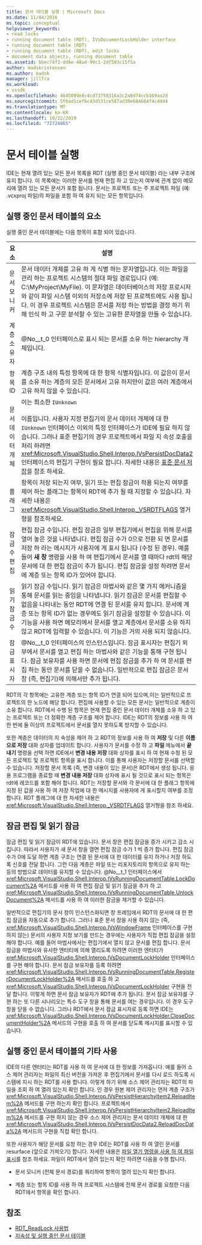 ```yaml
---
title: 문서 테이블 실행 | Microsoft Docs
ms.date: 11/04/2016
ms.topic: conceptual
helpviewer_keywords:
- read locks
- running document table (RDT), IVsDocumentLockHolder interface
- running document table (RDT)
- running document table (RDT), edit locks
- document data objects, running document table
ms.assetid: bbec74f3-dd8e-48ad-99c1-2df503c15f5a
author: madskristensen
ms.author: madsk
manager: jillfra
ms.workload:
- vssdk
ms.openlocfilehash: 4645899e8c4cd73758316a3c2a8d74ccb169aa2d
ms.sourcegitcommit: 5f6ad1cefbcd3d531ce587ad30e684684f4c4d44
ms.translationtype: MT
ms.contentlocale: ko-KR
ms.lasthandoff: 10/22/2019
ms.locfileid: "72724065"
---
```

# <a name="running-document-table"></a>문서 테이블 실행
IDE는 현재 열려 있는 모든 문서 목록을 RDT (실행 중인 문서 테이블) 라는 내부 구조에 유지 합니다. 이 목록에는 이러한 문서를 현재 편집 하 고 있는지 여부에 관계 없이 메모리에 열려 있는 모든 문서가 포함 됩니다. 문서는 프로젝트 또는 주 프로젝트 파일 (예: .vcxproj 파일)의 파일을 포함 하 여 유지 되는 모든 항목입니다.

## <a name="elements-of-the-running-document-table"></a>실행 중인 문서 테이블의 요소
 실행 중인 문서 테이블에는 다음 항목이 포함 되어 있습니다.

|요소|설명|
|-------------|-----------------|
|문서 모니커|문서 데이터 개체를 고유 하 게 식별 하는 문자열입니다. 이는 파일을 관리 하는 프로젝트 시스템의 절대 파일 경로입니다 (예: C:\MyProject\MyFile). 이 문자열은 데이터베이스의 저장 프로시저와 같이 파일 시스템 이외의 저장소에 저장 된 프로젝트에도 사용 됩니다. 이 경우 프로젝트 시스템은 문서를 저장 하는 방법을 결정 하기 위해 인식 하 고 구문 분석할 수 있는 고유한 문자열을 만들 수 있습니다.|
|계층 소유자|@No__t_0 인터페이스로 표시 되는 문서를 소유 하는 hierarchy 개체입니다.|
|항목 ID|계층 구조 내의 특정 항목에 대 한 항목 식별자입니다. 이 값은이 문서를 소유 하는 계층의 모든 문서에서 고유 하지만이 값은 여러 계층에서 고유 하지 않을 수 있습니다.|
|문서 데이터 개체|이는 최소한 `IUnknown`<br /><br /> 이름입니다. 사용자 지정 편집기의 문서 데이터 개체에 대 한 `IUnknown` 인터페이스 이외의 특정 인터페이스가 IDE에 필요 하지 않습니다. 그러나 표준 편집기의 경우 프로젝트에서 파일 지 속성 호출을 처리 하려면 <xref:Microsoft.VisualStudio.Shell.Interop.IVsPersistDocData2> 인터페이스의 편집기 구현이 필요 합니다. 자세한 내용은 [표준 문서 저장](../../extensibility/internals/saving-a-standard-document.md)을 참조 하세요.|
|플래그|항목이 저장 되는지 여부, 읽기 또는 편집 잠금이 적용 되는지 여부를 제어 하는 플래그는 항목이 RDT에 추가 될 때 지정할 수 있습니다. 자세한 내용은 <xref:Microsoft.VisualStudio.Shell.Interop._VSRDTFLAGS> 열거형을 참조하세요.|
|잠금 수 편집|편집 잠금 수입니다. 편집 잠금은 일부 편집기에서 편집을 위해 문서를 열어 놓은 것을 나타냅니다. 편집 잠금 수가 0으로 전환 되 면 문서를 저장 하 라는 메시지가 사용자에 게 표시 됩니다 (수정 된 경우). 예를 들어 **새 창** 명령을 사용 하 여 편집기에서 문서를 열 때마다 rdt의 해당 문서에 대 한 편집 잠금이 추가 됩니다. 편집 잠금을 설정 하려면 문서에 계층 또는 항목 ID가 있어야 합니다.|
|읽기 잠금 수|읽기 잠금 수입니다. 읽기 잠금은 마법사와 같은 몇 가지 메커니즘을 통해 문서를 읽는 중임을 나타냅니다. 읽기 잠금은 문서를 편집할 수 없음을 나타내는 동안 RDT에 연결 된 문서를 유지 합니다. 문서에 계층 또는 항목 ID가 없는 경우에도 읽기 잠금을 설정할 수 있습니다. 이 기능을 사용 하면 메모리에서 문서를 열고 계층에서 문서를 소유 하지 않고 RDT에 입력할 수 있습니다. 이 기능은 거의 사용 되지 않습니다.|
|잠금 표시자|@No__t_0 인터페이스의 인스턴스입니다. 잠금 표시자는 편집기 외부에서 문서를 열고 편집 하는 마법사와 같은 기능을 통해 구현 됩니다. 잠금 보유자를 사용 하면 문서에 편집 잠금을 추가 하 여 문서를 편집 하는 동안 문서를 닫을 수 없습니다. 일반적으로 편집 잠금은 문서 창 (즉, 편집기)에 의해서만 추가 됩니다.|

 RDT의 각 항목에는 고유한 계층 또는 항목 ID가 연결 되어 있으며,이는 일반적으로 프로젝트의 한 노드에 해당 합니다. 편집에 사용할 수 있는 모든 문서는 일반적으로 계층이 소유 합니다. RDT에서 수행 된 항목은 현재 편집 중인 문서 데이터 개체를 소유 하 고 있는 프로젝트 또는 더 정확한 계층 구조를 제어 합니다. IDE는 RDT의 정보를 사용 하 여 한 번에 둘 이상의 프로젝트에서 문서를 열지 못하도록 방지할 수 있습니다.

 또한 계층은 데이터의 지 속성을 제어 하 고 RDT의 정보를 사용 하 여 **저장** 및 다른 **이름으로 저장** 대화 상자를 업데이트 합니다. 사용자가 문서를 수정 하 고 **파일** 메뉴에서 **끝내기** 명령을 선택 하면 IDE에서 **변경 내용 저장** 대화 상자를 표시 하 여 현재 수정 된 모든 프로젝트 및 프로젝트 항목을 표시 합니다. 이를 통해 사용자는 저장할 문서를 선택할 수 있습니다. 저장할 문서 목록 (즉, 변경 내용이 있는 문서)은 RDT에서 생성 됩니다. 응용 프로그램을 종료할 때 **변경 내용 저장** 대화 상자에 표시 될 것으로 표시 되는 항목은 rdt에 레코드를 포함 해야 합니다. RDT는 저장할 문서와 각 문서에 대 한 플래그 항목에 지정 된 값을 사용 하 여 저장 작업에 대 한 메시지를 사용자에 게 표시할지 여부를 조정 합니다. RDT 플래그에 대 한 자세한 내용은 <xref:Microsoft.VisualStudio.Shell.Interop._VSRDTFLAGS> 열거형을 참조 하세요.

## <a name="edit-locks-and-read-locks"></a>잠금 편집 및 읽기 잠금
 잠금 편집 및 읽기 잠금이 RDT에 있습니다. 문서 창은 편집 잠금을 증가 시키고 감소 시킵니다. 따라서 사용자가 새 문서 창을 열면 편집 잠금 수가 1 씩 증가 합니다. 편집 잠금 수가 0에 도달 하면 계층 구조는 연결 된 문서에 대 한 데이터를 유지 하거나 저장 하도록 신호를 전달 합니다. 그런 다음 계층은 파일 또는 리포지토리의 항목으로 유지 하는 등의 방법으로 데이터를 유지할 수 있습니다. @No__t_1 인터페이스에서 <xref:Microsoft.VisualStudio.Shell.Interop.IVsRunningDocumentTable.LockDocument%2A> 메서드를 사용 하 여 편집 잠금 및 읽기 잠금을 추가 하 고 <xref:Microsoft.VisualStudio.Shell.Interop.IVsRunningDocumentTable.UnlockDocument%2A> 메서드를 사용 하 여 이러한 잠금을 제거할 수 있습니다.

 일반적으로 편집기의 문서 창이 인스턴스화되면 창 프레임에서 RDT의 문서에 대 한 편집 잠금을 자동으로 추가 합니다. 그러나 표준 문서 창을 사용 하지 않는 (즉, <xref:Microsoft.VisualStudio.Shell.Interop.IVsWindowFrame> 인터페이스를 구현 하지 않는) 문서의 사용자 지정 보기를 만드는 경우에는 사용자가 직접 편집 잠금을 설정 해야 합니다. 예를 들어 마법사에서는 편집기에서 열지 않고 문서를 편집 합니다. 문서 잠금을 마법사와 유사한 엔터티에 의해 열리도록 하려면 이러한 엔터티가 <xref:Microsoft.VisualStudio.Shell.Interop.IVsDocumentLockHolder> 인터페이스를 구현 해야 합니다. 문서 잠금 보유자를 등록 하려면 <xref:Microsoft.VisualStudio.Shell.Interop.IVsRunningDocumentTable.RegisterDocumentLockHolder%2A> 메서드를 호출 하 고 <xref:Microsoft.VisualStudio.Shell.Interop.IVsDocumentLockHolder> 구현을 전달 합니다. 이렇게 하면 문서 잠금 보유자가 RDT에 추가 됩니다. 문서 잠금 보유자를 구현 하는 또 다른 시나리오는 특수 도구 창을 통해 문서를 여는 경우입니다. 이 경우 도구 창을 닫을 수 없습니다. 그러나 RDT에서 문서 잠금 표시자로 등록 하면 IDE는 <xref:Microsoft.VisualStudio.Shell.Interop.IVsDocumentLockHolder.CloseDocumentHolder%2A> 메서드의 구현을 호출 하 여 문서를 닫도록 메시지를 표시할 수 있습니다.

## <a name="other-uses-of-the-running-document-table"></a>실행 중인 문서 테이블의 기타 사용
 IDE의 다른 엔터티는 RDT를 사용 하 여 문서에 대 한 정보를 가져옵니다. 예를 들어 소스 제어 관리자는 파일의 최신 버전을 가져온 후 편집기에서 문서를 다시 로드 하도록 시스템에 지시 하는 RDT를 사용 합니다. 이렇게 하기 위해 소스 제어 관리자는 RDT의 파일을 조회 하 여 열려 있는지 확인 합니다. 인 경우 원본 제어 관리자는 먼저 계층 구조가 <xref:Microsoft.VisualStudio.Shell.Interop.IVsPersistHierarchyItem2.ReloadItem%2A> 메서드를 구현 하는지 확인 합니다. 프로젝트에서 <xref:Microsoft.VisualStudio.Shell.Interop.IVsPersistHierarchyItem2.ReloadItem%2A> 메서드를 구현 하지 않는 경우 소스 제어 관리자는 문서 데이터 개체에 대 한 <xref:Microsoft.VisualStudio.Shell.Interop.IVsPersistDocData2.ReloadDocData%2A> 메서드의 구현을 직접 확인 합니다.

 또한 사용자가 해당 문서를 요청 하는 경우 IDE는 RDT를 사용 하 여 열린 문서를 resurface (앞으로 가져오기) 합니다. 자세한 내용은 [파일 열기 명령을 사용 하 여 파일 표시](../../extensibility/internals/displaying-files-by-using-the-open-file-command.md)를 참조 하세요. 파일이 RDT에서 열려 있는지 확인 하려면 다음을 수행 합니다.

- 문서 모니커 (전체 문서 경로)를 쿼리하여 항목이 열려 있는지 확인 합니다.

- 계층 또는 항목 ID를 사용 하 여 프로젝트 시스템에 전체 문서 경로를 요청한 다음 RDT에서 항목을 확인 합니다.

## <a name="see-also"></a>참조
- [RDT_ReadLock 사용법](../../extensibility/internals/rdt-readlock-usage.md)
- [지속성 및 실행 중인 문서 테이블](../../extensibility/internals/persistence-and-the-running-document-table.md)